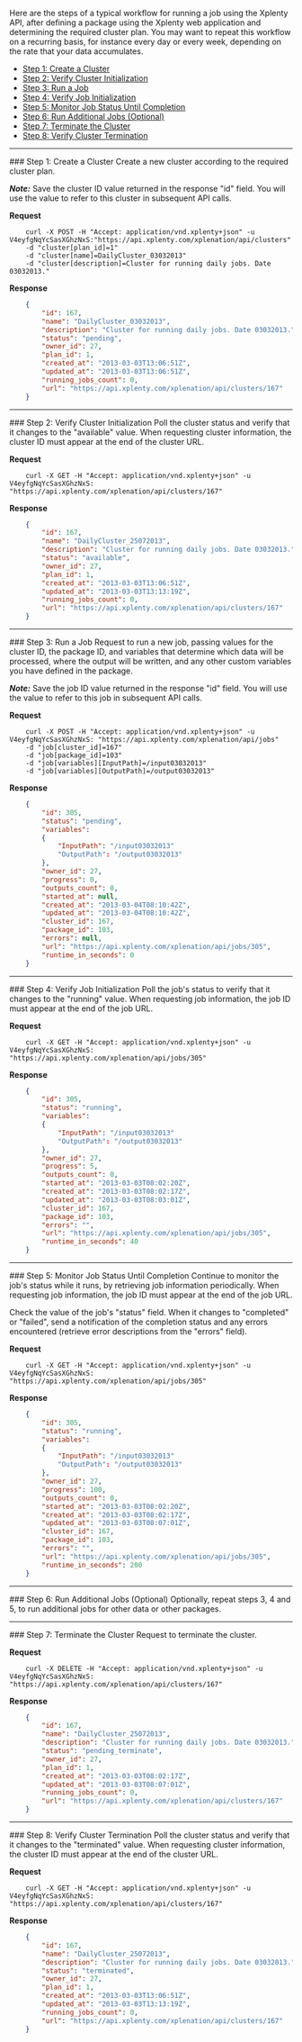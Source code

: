 Here are the steps of a typical workflow for running a job using the Xplenty API, after defining a package using the Xplenty web application and determining the required cluster plan. You may want to repeat this workflow on a recurring basis, for instance every day or every week, depending on the rate that your data accumulates.

* [Step 1: Create a Cluster](#CreateCluster)
* [Step 2: Verify Cluster Initialization](#VerifyCluster)
* [Step 3: Run a Job](#RunJob)
* [Step 4: Verify Job Initialization](#VerifyJob)
* [Step 5: Monitor Job Status Until Completion](#MonitorJob)
* [Step 6: Run Additional Jobs (Optional)](#RunMoreJobs)
* [Step 7: Terminate the Cluster](#TerminateCluster)
* [Step 8: Verify Cluster Termination](#VerifyClusterTermination)

***
<a id="CreateCluster">
### Step 1: Create a Cluster
</a>
Create a new cluster according to the required cluster plan. 

**_Note:_** Save the cluster ID value returned in the response "id" field. You will use the value to refer to this cluster in subsequent API calls.

**Request**
```shell
    curl -X POST -H "Accept: application/vnd.xplenty+json" -u V4eyfgNqYcSasXGhzNxS:"https://api.xplenty.com/xplenation/api/clusters" 
    -d "cluster[plan_id]=1" 
    -d "cluster[name]=DailyCluster_03032013" 
    -d "cluster[description]=Cluster for running daily jobs. Date 03032013."
```

**Response**
```json
    {
        "id": 167,
        "name": "DailyCluster_03032013",
        "description": "Cluster for running daily jobs. Date 03032013.",
        "status": "pending",
        "owner_id": 27,
        "plan_id": 1,
        "created_at": "2013-03-03T13:06:51Z",
        "updated_at": "2013-03-03T13:06:51Z",
        "running_jobs_count": 0,
        "url": "https://api.xplenty.com/xplenation/api/clusters/167"
    }
```

***
<a name="VerifyCluster">
### Step 2: Verify Cluster Initialization
</a>
Poll the cluster status and verify that it changes to the "available" value. When requesting cluster information, the cluster ID must appear at the end of the cluster URL.

**Request**
```shell
    curl -X GET -H "Accept: application/vnd.xplenty+json" -u V4eyfgNqYcSasXGhzNxS: "https://api.xplenty.com/xplenation/api/clusters/167"
```

**Response**
```json
    {
        "id": 167,
        "name": "DailyCluster_25072013",
        "description": "Cluster for running daily jobs. Date 03032013.",
        "status": "available",
        "owner_id": 27,
        "plan_id": 1,
        "created_at": "2013-03-03T13:06:51Z",
        "updated_at": "2013-03-03T13:13:19Z",
        "running_jobs_count": 0,
        "url": "https://api.xplenty.com/xplenation/api/clusters/167"
    }
```
***
<a id="RunJob">
### Step 3: Run a Job
</a>
Request to run a new job, passing values for the cluster ID, the package ID, and variables that determine which data will be processed, where the output will be written, and any other custom variables you have defined in the package. 

**_Note:_** Save the job ID value returned in the response "id" field. You will use the value to refer to this job in subsequent API calls.

**Request**
```shell
    curl -X POST -H "Accept: application/vnd.xplenty+json" -u V4eyfgNqYcSasXGhzNxS: "https://api.xplenty.com/xplenation/api/jobs" 
    -d "job[cluster_id]=167" 
    -d "job[package_id]=103" 
    -d "job[variables][InputPath]=/input03032013" 
    -d "job[variables][OutputPath]=/output03032013"
```

**Response**
```json
    {
        "id": 305,
        "status": "pending",
        "variables": 
        {
            "InputPath": "/input03032013"
            "OutputPath": "/output03032013"
        },
        "owner_id": 27,
        "progress": 0,
        "outputs_count": 0,
        "started_at": null,
        "created_at": "2013-03-04T08:10:42Z",
        "updated_at": "2013-03-04T08:10:42Z",
        "cluster_id": 167,
        "package_id": 103,
        "errors": null,
        "url": "https://api.xplenty.com/xplenation/api/jobs/305",
        "runtime_in_seconds": 0
    }
```
***
<a id="VerifyJob">
### Step 4: Verify Job Initialization
</a>
Poll the job's status to verify that it changes to the "running" value. When requesting job information, the job ID must appear at the end of the job URL.

**Request**
```shell
    curl -X GET -H "Accept: application/vnd.xplenty+json" -u V4eyfgNqYcSasXGhzNxS: "https://api.xplenty.com/xplenation/api/jobs/305"
```

**Response**
```json
    {
        "id": 305,
        "status": "running",
        "variables": 
        {
            "InputPath": "/input03032013"
            "OutputPath": "/output03032013"
        },
        "owner_id": 27,
        "progress": 5,
        "outputs_count": 0,
        "started_at": "2013-03-03T08:02:20Z",
        "created_at": "2013-03-03T08:02:17Z",
        "updated_at": "2013-03-03T08:03:01Z",
        "cluster_id": 167,
        "package_id": 103,
        "errors": "",
        "url": "https://api.xplenty.com/xplenation/api/jobs/305",
        "runtime_in_seconds": 40
    }
```
***
<a id="MonitorJob">
### Step 5: Monitor Job Status Until Completion
</a>
Continue to monitor the job's status while it runs, by retrieving job information periodically. When requesting job information, the job ID must appear at the end of the job URL.

Check the value of the job's "status" field. When it changes to "completed" or "failed", send a notification of the completion status and any errors encountered (retrieve error descriptions from the "errors" field).

**Request**
```shell
    curl -X GET -H "Accept: application/vnd.xplenty+json" -u V4eyfgNqYcSasXGhzNxS: "https://api.xplenty.com/xplenation/api/jobs/305"
```

**Response**
```json
    {
        "id": 305,
        "status": "running",
        "variables": 
        {
            "InputPath": "/input03032013"
            "OutputPath": "/output03032013"
        },
        "owner_id": 27,
        "progress": 100,
        "outputs_count": 0,
        "started_at": "2013-03-03T08:02:20Z",
        "created_at": "2013-03-03T08:02:17Z",
        "updated_at": "2013-03-03T08:07:01Z",
        "cluster_id": 167,
        "package_id": 103,
        "errors": "",
        "url": "https://api.xplenty.com/xplenation/api/jobs/305",
        "runtime_in_seconds": 200
    }
```
***
<a id="RunMoreJobs">
### Step 6: Run Additional Jobs (Optional)
</a>
Optionally, repeat steps 3, 4 and 5, to run additional jobs for other data or other packages.

***
<a id="TerminateCluster">
### Step 7: Terminate the Cluster
</a>
Request to terminate the cluster.

**Request**
```shell
    curl -X DELETE -H "Accept: application/vnd.xplenty+json" -u V4eyfgNqYcSasXGhzNxS: "https://api.xplenty.com/xplenation/api/clusters/167"
```

**Response**
```json
    {
        "id": 167,
        "name": "DailyCluster_25072013",
        "description": "Cluster for running daily jobs. Date 03032013.",
        "status": "pending_terminate",
        "owner_id": 27,
        "plan_id": 1,
        "created_at": "2013-03-03T08:02:17Z",
        "updated_at": "2013-03-03T08:07:01Z",
        "running_jobs_count": 0,
        "url": "https://api.xplenty.com/xplenation/api/clusters/167"
    }
```
***
<a id="VerifyClusterTermination">
### Step 8: Verify Cluster Termination
</a>
Poll the cluster status and verify that it changes to the "terminated" value. When requesting cluster information, the cluster ID must appear at the end of the cluster URL.

**Request**
```shell
    curl -X GET -H "Accept: application/vnd.xplenty+json" -u V4eyfgNqYcSasXGhzNxS: "https://api.xplenty.com/xplenation/api/clusters/167"
```

**Response**
```json
    {
        "id": 167,
        "name": "DailyCluster_25072013",
        "description": "Cluster for running daily jobs. Date 03032013.",
        "status": "terminated",
        "owner_id": 27,
        "plan_id": 1,
        "created_at": "2013-03-03T13:06:51Z",
        "updated_at": "2013-03-03T13:13:19Z",
        "running_jobs_count": 0,
        "url": "https://api.xplenty.com/xplenation/api/clusters/167"
    }
```
